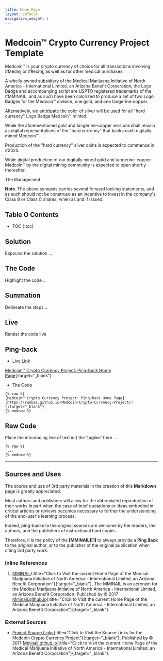 ```yaml
---
title: Home Page
layout: default
navigation_weight: 1
---
```

# Medcoin™ Crypto Currency Project Template

Medcoin™ is your crypto currency of choice for all transactions involving #Medmj or #Recmj, as well as for other medical purchases.

A wholly owned subsidiary of the Medical Marijuana Initiative of North America - International Limited, an Arizona Benefit Corporation, the Logo Badge and accompanying script are USPTO registered trademarks of the #MMINAIL, and as such have been colorized to produce a set of two Logo Badges for the Medcoin™ division, one gold, and one tangerine-copper.

Alternatively, we anticipate the color of silver will be used for all "hard currency" Logo Badge Medcoin™ minted.

While the aforementioned gold and tangerine-copper versions shall remain as digital representations of the "hard currency" that backs each digitally mined Medcoin™.

Production of the "hard currency" silver coins is expected to commence in #2020.

While digital production of our digitally mined gold and tangerine-copper Medcoin™ by the digital mining community is expected to open shortly thereafter.

The Management

**Note**. The above synopsis carries several forward looking statements, and as such should not be construed as an incentive to invest in the company's Class B or Class C shares, when as and if issued.

## Table O Contents

- TOC
{:toc}

## Solution

Expound the solution ...

## The Code

Highlight the code ...

## Summation

Delineate the steps ...

## Live

Render the code live

## Ping-back

- Live Link

[Medcoin™ Crypto Currency Project: Ping-back Home Page](https://rwebaz.github.io/Medcoin-Crypto-Currency-Project/){:target="_blank"}

- The Code

```liquid
{% raw %}
[Medcoin™ Crypto Currency Project: Ping-back Home Page](https://rwebaz.github.io/Medcoin-Crypto-Currency-Project/){:target="_blank"}
{% endraw %}
```

## Raw Code

Place the introducing line of text ie.) the 'tagline' here ...

```liquid
{% raw %}
`...`
{% endraw %}
```

***

## Sources and Uses

The source and use of 3rd party materials in the creation of this **Markdown** page is greatly appreciated.

Most authors and publishers will allow for the abbreviated reproduction of their works in part when the case of brief quotations or ideas embodied in critical articles or reviews becomes necessary to further the understanding of the end-user's learning process.

Indeed, ping-backs to the original sources are welcome by the readers, the authors, and the publishers of instructional hard copies.

Therefore, it is the policy of the **[MMINAIL][1]** to always provide a **Ping Back** to the original author, or to the publisher of the original publication when citing 3rd party work.

### Inline References

1. [MMINAIL](https://mminail.github.io/){:title="Click to Visit the current Home Page of the Medical Marijuana Initiative of North America - International Limited, an Arizona Benefit Corporation"}{:target="_blank"}. The MMINAIL is an acronym for the Medical Marijuana Initiative of North America - International Limited, an Arizona Benefit Corporation. Published by © 2017 [Mminail.github.io](https://mminail.github.io/){:title="Click to Visit the current Home Page of the Medical Marijuana Initiative of North America - International Limited, an Arizona Benefit Corporation"}{:target="_blank"}.

### External Sources

- [Project Source Links](https://rwebaz.github.io/Medcoin-Crypto-Currency-Project/pages/Source-Links.html){:title="Click to Visit the Source Links for the Medcoin Crypto Currency Project"}{:target="_blank"}. Published by © 2017 [Mminail.github.io](https://mminail.github.io/){:title="Click to Visit the current Home Page of the Medical Marijuana Initiative of North America - International Limited, an Arizona Benefit Corporation"}{:target="_blank"}.